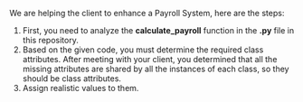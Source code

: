 We are helping the client to enhance a Payroll System, here are the steps:

1. First, you need to analyze the **calculate_payroll** function in the **.py** file in this repository.
2. Based on the given code, you must determine the required class attributes. After meeting with your client, you determined that all the missing attributes are shared by all the instances of each class, so they should be class attributes.
3. Assign realistic values to them.
